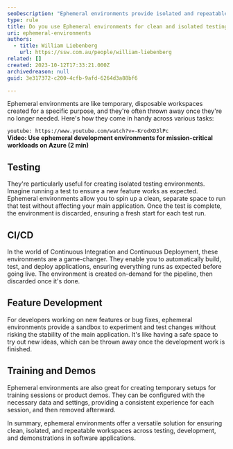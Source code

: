 ```yaml
---
seoDescription: "Ephemeral environments provide isolated and repeatable workspaces for testing, development, and demonstrations, ensuring clean and efficient workflows."
type: rule
title: Do you use Ephemeral environments for clean and isolated testing?
uri: ephemeral-environments
authors:
  - title: William Liebenberg
    url: https://ssw.com.au/people/william-liebenberg
related: []
created: 2023-10-12T17:33:21.000Z
archivedreason: null
guid: 3e317372-c200-4cfb-9afd-6264d3a88bf6

---
```


Ephemeral environments are like temporary, disposable workspaces created for a specific purpose, and they're often thrown away once they're no longer needed. Here's how they come in handy across various tasks:

`youtube: https://www.youtube.com/watch?v=-KrodXD3lPc`  
**Video: Use ephemeral development environments for mission-critical workloads on Azure (2 min)**

<!--endintro-->

## Testing

They're particularly useful for creating isolated testing environments. Imagine running a test to ensure a new feature works as expected. Ephemeral environments allow you to spin up a clean, separate space to run that test without affecting your main application. Once the test is complete, the environment is discarded, ensuring a fresh start for each test run.

## CI/CD

In the world of Continuous Integration and Continuous Deployment, these environments are a game-changer. They enable you to automatically build, test, and deploy applications, ensuring everything runs as expected before going live. The environment is created on-demand for the pipeline, then discarded once it's done.

## Feature Development

For developers working on new features or bug fixes, ephemeral environments provide a sandbox to experiment and test changes without risking the stability of the main application. It's like having a safe space to try out new ideas, which can be thrown away once the development work is finished.

## Training and Demos

Ephemeral environments are also great for creating temporary setups for training sessions or product demos. They can be configured with the necessary data and settings, providing a consistent experience for each session, and then removed afterward.

In summary, ephemeral environments offer a versatile solution for ensuring clean, isolated, and repeatable workspaces across testing, development, and demonstrations in software applications.

